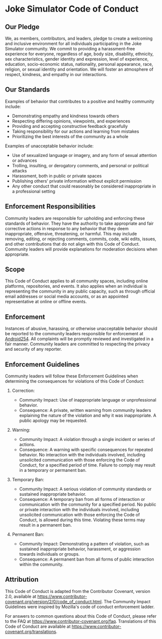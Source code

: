 # Joke Simulator Code of Conduct

## Our Pledge

We, as members, contributors, and leaders, pledge to create a welcoming and inclusive environment for all individuals participating in the Joke Simulator community. We commit to providing a harassment-free experience for everyone, regardless of age, body size, disability, ethnicity, sex characteristics, gender identity and expression, level of experience, education, socio-economic status, nationality, personal appearance, race, religion, or sexual identity and orientation. We will foster an atmosphere of respect, kindness, and empathy in our interactions.

## Our Standards

Examples of behavior that contributes to a positive and healthy community include:

- Demonstrating empathy and kindness towards others
- Respecting differing opinions, viewpoints, and experiences
- Providing and accepting constructive feedback gracefully
- Taking responsibility for our actions and learning from mistakes
- Prioritizing the best interests of the community as a whole

Examples of unacceptable behavior include:

- Use of sexualized language or imagery, and any form of sexual attention or advances
- Trolling, insulting, or derogatory comments, and personal or political attacks
- Harassment, both in public or private spaces
- Publishing others' private information without explicit permission
- Any other conduct that could reasonably be considered inappropriate in a professional setting

## Enforcement Responsibilities

Community leaders are responsible for upholding and enforcing these standards of behavior. They have the authority to take appropriate and fair corrective actions in response to any behavior that they deem inappropriate, offensive, threatening, or harmful. This may include removing, editing, or rejecting comments, commits, code, wiki edits, issues, and other contributions that do not align with this Code of Conduct. Community leaders will provide explanations for moderation decisions when appropriate.

## Scope

This Code of Conduct applies to all community spaces, including online platforms, repositories, and events. It also applies when an individual is representing the community in any public capacity, such as through official email addresses or social media accounts, or as an appointed representative at online or offline events.

## Enforcement

Instances of abusive, harassing, or otherwise unacceptable behavior should be reported to the community leaders responsible for enforcement at [Android254](https://twitter.com/254androiddevs). All complaints will be promptly reviewed and investigated in a fair manner. Community leaders are committed to respecting the privacy and security of any reporter.

## Enforcement Guidelines

Community leaders will follow these Enforcement Guidelines when determining the consequences for violations of this Code of Conduct:

1. Correction:
   - Community Impact: Use of inappropriate language or unprofessional behavior.
   - Consequence: A private, written warning from community leaders explaining the nature of the violation and why it was inappropriate. A public apology may be requested.

2. Warning:
   - Community Impact: A violation through a single incident or series of actions.
   - Consequence: A warning with specific consequences for repeated behavior. No interaction with the individuals involved, including unsolicited communication with those enforcing the Code of Conduct, for a specified period of time. Failure to comply may result in a temporary or permanent ban.

3. Temporary Ban:
   - Community Impact: A serious violation of community standards or sustained inappropriate behavior.
   - Consequence: A temporary ban from all forms of interaction or communication with the community for a specified period. No public or private interaction with the individuals involved, including unsolicited communication with those enforcing the Code of Conduct, is allowed during this time. Violating these terms may result in a permanent ban.

4. Permanent Ban:
   - Community Impact: Demonstrating a pattern of violation, such as sustained inappropriate behavior, harassment, or aggression towards individuals or groups.
   - Consequence: A permanent ban from all forms of public interaction within the community.

## Attribution

This Code of Conduct is adapted from the Contributor Covenant, version 2.0, available at <https://www.contributor-covenant.org/version/2/0/code_of_conduct.html>. The Community Impact Guidelines were inspired by Mozilla's code of conduct enforcement ladder.

For answers to common questions about this Code of Conduct, please refer to the FAQ at <https://www.contributor-covenant.org/faq>. Translations of this Code of Conduct are available at <https://www.contributor-covenant.org/translations>.
